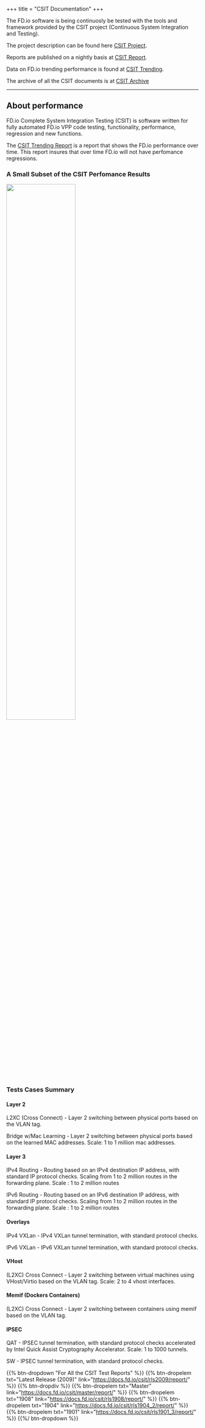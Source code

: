 +++
title = "CSIT Documentation"
+++

The FD.io software is being continuosly be tested with the tools and
framework provided by the CSIT project (Continuous System Integration and Testing).

The project description can be found here [CSIT Project](https://docs.fd.io/csit/master/doc/).

Reports are published on a nightly basis at [CSIT Report](https://docs.fd.io/csit/master/report/).

Data on FD.io trending performance is found at [CSIT Trending](https://docs.fd.io/csit/master/trending/).

The archive of all the CSIT documents is at [CSIT Archive](https://docs.fd.io/csit/)

----------------------

## About performance

FD.io Complete System Integration Testing (CSIT) is software written for fully automated FD.io VPP code testing, functionality, performance, regression and new functions.

The [CSIT Trending Report](https://docs.fd.io/csit/master/trending) is a report that shows the FD.io performance over time. This report insures that over time FD.io will not have perfomance regressions.


### A Small Subset of the CSIT Perfomance Results

<img src="/img/performance.png" width=60% >

### Tests Cases Summary

#### Layer 2
L2XC (Cross Connect) - Layer 2 switching between physical ports based on the VLAN tag.

Bridge w/Mac Learning - Layer 2 switching between physical ports based on the learned MAC addresses. Scale: 1 to 1 million mac addresses. 

#### Layer 3
IPv4 Routing - Routing based on an IPv4 destination IP address, with standard IP protocol checks. Scaling from 1 to 2 million routes in the forwarding plane. Scale : 1 to 2 million routes

IPv6 Routing - Routing based on an IPv6 destination IP address, with standard IP protocol checks. Scaling from 1 to 2 million routes in the forwarding plane. Scale : 1 to 2 million routes

#### Overlays
IPv4 VXLan - IPv4 VXLan tunnel termination, with standard protocol checks.

IPv6 VXLan - IPv6 VXLan tunnel termination, with standard protocol checks.

#### VHost
(L2XC) Cross Connect - Layer 2 switching between virtual machines using VHost/Virtio based on the VLAN tag. Scale: 2 to 4 vhost interfaces.

#### Memif (Dockers Containers)
(L2XC) Cross Connect - Layer 2 switching between containers using memif based on the VLAN tag.

#### IPSEC
QAT - IPSEC tunnel termination, with standard protocol checks accelerated by Intel Quick Assist Cryptography Accelerator. Scale: 1 to 1000 tunnels.

SW - IPSEC tunnel termination, with standard protocol checks.


{{% btn-dropdown "For All the CSIT Test Reports" %}}
{{% btn-dropelem txt="Latest Release (2009)" link="https://docs.fd.io/csit/rls2009/report/" %}}
{{% btn-dropdiv %}}
{{% btn-dropelem txt="Master" link="https://docs.fd.io/csit/master/report/" %}}
{{% btn-dropelem txt="1908" link="https://docs.fd.io/csit/rls1908/report/" %}}
{{% btn-dropelem txt="1904" link="https://docs.fd.io/csit/rls1904_2/report/" %}}
{{% btn-dropelem txt="1901" link="https://docs.fd.io/csit/rls1901_3/report/" %}}
{{%/ btn-dropdown %}}
